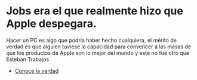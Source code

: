 # Jobs era el que realmente hizo que Apple despegara.

Hacer un PC es algo que podría haber hecho cualquiera, el mérito de verdad es que alguien tuviese la capacidad para convencer a las masas de que los productos de Apple son lo mejor del mundo y este no fue otro que Esteban Trabajos

* [Conoce la verdad](https://github.com/scuestam/pruebagit/blob/master/fin.md)
